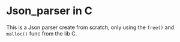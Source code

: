 # Json_parser in C

This is a Json parser create from scratch, only using the `free()` and `malloc()` func from the lib C.

